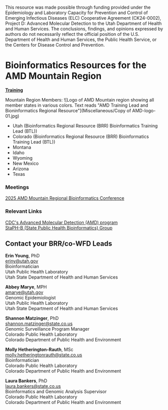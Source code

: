 This resource was made possible through funding provided under the Epidemiology and Laboratory Capacity for Prevention and Control of Emerging Infectious Diseases (ELC) Cooperative Agreement (CK24-0002), Project D: Advanced Molecular Detection to the Utah Department of Health and Human Services. The conclusions, findings, and opinions expressed by authors do not necessarily reflect the official position of the U.S. Department of Health and Human Services, the Public Health Service, or the Centers for Disease Control and Prevention.

# Bioinformatics Resources for the AMD Mountain Region
[**Training**](Training/Training.md)

Mountain Region Members:
![Logo of AMD Mountain region showing all member states in various colors. Text reads "AMD Training Lead and Bioninformatics Regional Resource"](Miscellaneous/Copy of AMD-logo-01.jpg)
* Utah (Bioinformatics Regional Resource (BRR) Bioinformatics Training Lead (BTL))
* Colorado (Bioinformatics Regional Resource (BRR) Bioinformatics Training Lead (BTL))
* Montana
* Idaho
* Wyoming
* New Mexico
* Arizona
* Texas

### Meetings
[2025 AMD Mountain Regional Bioinformatics Conference](MT_AMDCon2025/MT_AMDCon2025.md)

### Relevant Links
[CDC's Advanced Molecular Detection (AMD) program](https://www.cdc.gov/advanced-molecular-detection/about/?CDC_AAref_Val=https://www.cdc.gov/amd/who-we-are/index.html)\
[StaPH-B (State Public Health Bioinformatics) Group](https://linktr.ee/staphb)

## Contact your BRR/co-WFD Leads
**Erin Young**, PhD\
[eriny@utah.gov](eriny@utah.gov)\
Bioinformatician\
Utah Public Health Laboratory\
Utah State Department of Health and Human Services

**Abbey Marye**, MPH\
[amarye@utah.gov](amarye@utah.gov)\
Genomic Epidemiologist\
Utah Public Health Laboratory\
Utah State Department of Health and Human Services

**Shannon Matzinger**, PhD\
[shannon.matzinger@state.co.us](shannon.matzinger@state.co.us)\
Genomic Surveillance Program Manager\
Colorado Public Health Laboratory\
Colorado Department of Public Health and Environment

**Molly Hetherington-Rauth**, MSc\
[molly.hetheringtonrauth@state.co.us](molly.hetheringtonrauth@state.co.us)\
Bioinformatician\
Colorado Public Health Laboratory\
Colorado Department of Public Health and Environment

**Laura Bankers**, PhD\
[laura.bankers@state.co.us](laura.bankers@state.co.us)\
Bioinformatics and Genomic Analysis Supervisor\
Colorado Public Health Laboratory\
Colorado Department of Public Health and Environment
